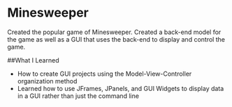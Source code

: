 # Minesweeper
Created the popular game of Minesweeper. Created a back-end model for the game as well as a GUI that uses the back-end to display and control the game.

##What I Learned
* How to create GUI projects using the Model-View-Controller organization method
* Learned how to use JFrames, JPanels, and GUI Widgets to display data in a GUI rather than just the command line
